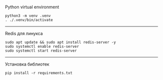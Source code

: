 Python virtual environment
```
python3 -m venv .venv
. ./.venv/bin/activate
```
---
Redis для линукса
```
sudo apt update && sudo apt install redis-server -y
sudo systemctl enable redis-server
sudo systemctl start redis-server
```
---
Установка библиотек
```
pip install -r requirements.txt
```